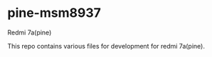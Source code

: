 # pine-msm8937
Redmi 7a(pine)

This repo contains various files for development for redmi 7a(pine).
